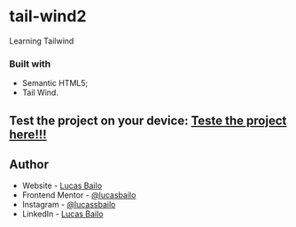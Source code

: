 # tail-wind2
Learning Tailwind

### Built with

- Semantic HTML5;
- Tail Wind.

## Test the project on your device: [Teste the project here!!!](https://tail-wind2.vercel.app/)

## Author

- Website - [Lucas Bailo](https://github.com/lucasbailo)
- Frontend Mentor - [@lucasbailo](https://www.frontendmentor.io/profile/lucasbailo)
- Instagram - [@lucassbailo](https://www.instagram.com/lucassbailo/)
- LinkedIn - [Lucas Bailo](https://www.linkedin.com/in/lcsbailo/)
